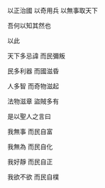 以正治國
以奇用兵
以無事取天下

吾何以知其然也

以此

天下多忌諱
而民彌叛

民多利器
而國滋昏

人多智
而奇物滋起

法物滋章
盜賊多有

是以聖人之言曰

我無事
而民自富

我無為
而民自化

我好靜
而民自正

我欲不欲
而民自樸
